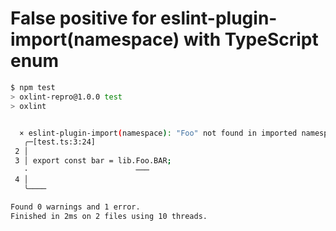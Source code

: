 # False positive for eslint-plugin-import(namespace) with TypeScript enum

```bash
$ npm test
> oxlint-repro@1.0.0 test
> oxlint


  × eslint-plugin-import(namespace): "Foo" not found in imported namespace "./lib".
   ╭─[test.ts:3:24]
 2 │ 
 3 │ export const bar = lib.Foo.BAR;
   ·                        ───
 4 │ 
   ╰────

Found 0 warnings and 1 error.
Finished in 2ms on 2 files using 10 threads.
```
